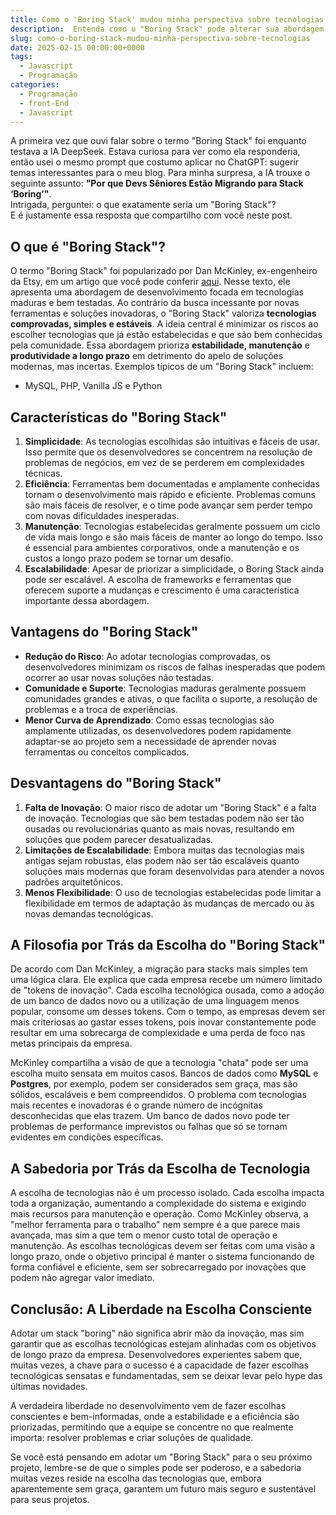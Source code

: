 ```yaml
---
title: Como o 'Boring Stack' mudou minha perspectiva sobre tecnologias
description:  Entenda como o "Boring Stack" pode alterar sua abordagem sobre tecnologias antigas e novas
slug: como-o-boring-stack-mudou-minha-perspectiva-sobre-tecnologias
date: 2025-02-15 00:00:00+0000
tags:
  - Javascript
  - Programação
categories:
  - Programação
  - front-End
  - Javascript
---
```


A primeira vez que ouvi falar sobre o termo "Boring Stack" foi enquanto testava a IA DeepSeek. Estava curiosa para ver como ela responderia, então usei o mesmo prompt que costumo aplicar no ChatGPT: sugerir temas interessantes para o meu blog. Para minha surpresa, a IA trouxe o seguinte assunto: **"Por que Devs Sêniores Estão Migrando para Stack ‘Boring’"**.  
Intrigada, perguntei: o que exatamente seria um "Boring Stack"?  
E é justamente essa resposta que compartilho com você neste post.

## O que é "Boring Stack"?

O termo "Boring Stack" foi popularizado por Dan McKinley, ex-engenheiro da Etsy, em um artigo que você pode conferir [aqui](https://mcfunley.com/choose-boring-technology).
Nesse texto, ele apresenta uma abordagem de desenvolvimento focada em tecnologias maduras e bem testadas. Ao contrário da busca incessante por novas ferramentas e soluções inovadoras, o "Boring Stack" valoriza **tecnologias comprovadas, simples e estáveis**. A ideia central é minimizar os riscos ao escolher tecnologias que já estão estabelecidas e que são bem conhecidas pela comunidade. Essa abordagem prioriza **estabilidade, manutenção** e **produtividade a longo prazo** em detrimento do apelo de soluções modernas, mas incertas.
Exemplos típicos de um "Boring Stack" incluem:
- MySQL, PHP, Vanilla JS e Python

## Características do "Boring Stack"

1. **Simplicidade**: As tecnologias escolhidas são intuitivas e fáceis de usar. Isso permite que os desenvolvedores se concentrem na resolução de problemas de negócios, em vez de se perderem em complexidades técnicas.
2. **Eficiência**: Ferramentas bem documentadas e amplamente conhecidas tornam o desenvolvimento mais rápido e eficiente. Problemas comuns são mais fáceis de resolver, e o time pode avançar sem perder tempo com novas dificuldades inesperadas.
3. **Manutenção**: Tecnologias estabelecidas geralmente possuem um ciclo de vida mais longo e são mais fáceis de manter ao longo do tempo. Isso é essencial para ambientes corporativos, onde a manutenção e os custos a longo prazo podem se tornar um desafio.
4. **Escalabilidade**: Apesar de priorizar a simplicidade, o Boring Stack ainda pode ser escalável. A escolha de frameworks e ferramentas que oferecem suporte a mudanças e crescimento é uma característica importante dessa abordagem.

## Vantagens do "Boring Stack"

- **Redução do Risco**: Ao adotar tecnologias comprovadas, os desenvolvedores minimizam os riscos de falhas inesperadas que podem ocorrer ao usar novas soluções não testadas.
- **Comunidade e Suporte**: Tecnologias maduras geralmente possuem comunidades grandes e ativas, o que facilita o suporte, a resolução de problemas e a troca de experiências.
- **Menor Curva de Aprendizado**: Como essas tecnologias são amplamente utilizadas, os desenvolvedores podem rapidamente adaptar-se ao projeto sem a necessidade de aprender novas ferramentas ou conceitos complicados.

## Desvantagens do "Boring Stack"

1. **Falta de Inovação**: O maior risco de adotar um "Boring Stack" é a falta de inovação. Tecnologias que são bem testadas podem não ser tão ousadas ou revolucionárias quanto as mais novas, resultando em soluções que podem parecer desatualizadas.
2. **Limitações de Escalabilidade**: Embora muitas das tecnologias mais antigas sejam robustas, elas podem não ser tão escaláveis quanto soluções mais modernas que foram desenvolvidas para atender a novos padrões arquitetônicos.
3. **Menos Flexibilidade**: O uso de tecnologias estabelecidas pode limitar a flexibilidade em termos de adaptação às mudanças de mercado ou às novas demandas tecnológicas.

## A Filosofia por Trás da Escolha do "Boring Stack"

De acordo com Dan McKinley, a migração para stacks mais simples tem uma lógica clara. Ele explica que cada empresa recebe um número limitado de "tokens de inovação". Cada escolha tecnológica ousada, como a adoção de um banco de dados novo ou a utilização de uma linguagem menos popular, consome um desses tokens. Com o tempo, as empresas devem ser mais criteriosas ao gastar esses tokens, pois inovar constantemente pode resultar em uma sobrecarga de complexidade e uma perda de foco nas metas principais da empresa.

McKinley compartilha a visão de que a tecnologia "chata" pode ser uma escolha muito sensata em muitos casos. Bancos de dados como **MySQL** e **Postgres**, por exemplo, podem ser considerados sem graça, mas são sólidos, escaláveis e bem compreendidos. O problema com tecnologias mais recentes e inovadoras é o grande número de incógnitas desconhecidas que elas trazem. Um banco de dados novo pode ter problemas de performance imprevistos ou falhas que só se tornam evidentes em condições específicas.

## A Sabedoria por Trás da Escolha de Tecnologia

A escolha de tecnologias não é um processo isolado. Cada escolha impacta toda a organização, aumentando a complexidade do sistema e exigindo mais recursos para manutenção e operação. Como McKinley observa, a "melhor ferramenta para o trabalho" nem sempre é a que parece mais avançada, mas sim a que tem o menor custo total de operação e manutenção. As escolhas tecnológicas devem ser feitas com uma visão a longo prazo, onde o objetivo principal é manter o sistema funcionando de forma confiável e eficiente, sem ser sobrecarregado por inovações que podem não agregar valor imediato.

## Conclusão: A Liberdade na Escolha Consciente

Adotar um stack "boring" não significa abrir mão da inovação, mas sim garantir que as escolhas tecnológicas estejam alinhadas com os objetivos de longo prazo da empresa. Desenvolvedores experientes sabem que, muitas vezes, a chave para o sucesso é a capacidade de fazer escolhas tecnológicas sensatas e fundamentadas, sem se deixar levar pelo hype das últimas novidades.

A verdadeira liberdade no desenvolvimento vem de fazer escolhas conscientes e bem-informadas, onde a estabilidade e a eficiência são priorizadas, permitindo que a equipe se concentre no que realmente importa: resolver problemas e criar soluções de qualidade.

Se você está pensando em adotar um "Boring Stack" para o seu próximo projeto, lembre-se de que o simples pode ser poderoso, e a sabedoria muitas vezes reside na escolha das tecnologias que, embora aparentemente sem graça, garantem um futuro mais seguro e sustentável para seus projetos.